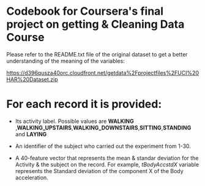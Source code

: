 # Codebook for Coursera's final project on getting & Cleaning Data Course

Please refer to the README.txt file of the original dataset to get a better understanding of the meaning of the variables:

https://d396qusza40orc.cloudfront.net/getdata%2Fprojectfiles%2FUCI%20HAR%20Dataset.zip

For each record it is provided:
======================================
- Its activity label. Possible values are **WALKING** ,**WALKING_UPSTAIRS**,**WALKING_DOWNSTAIRS**,**SITTING**,**STANDING** and **LAYING**

- An identifier of the subject who carried out the experiment from 1-30.
- A 40-feature vector that represents the mean & standar deviation for the Activity & the subject on the record. For example, 
_tBodyAccstdX_ variable represents the Standard deviation of the component X of the Body acceleration.


